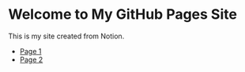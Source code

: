 # Welcome to My GitHub Pages Site

This is my site created from Notion.

- [Page 1](Applied%Production%Analysis%1922a432a515809cbe5ad10f3ea49eb0.md)
- [Page 2](https://github.com/kgmikhdad/Applied-Production-Analysis/blob/main/Reference%20Materials%201942a432a5158089ae71f25f5d182334)
